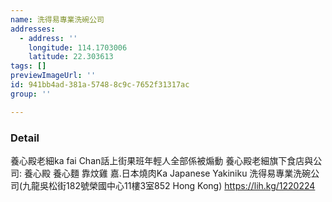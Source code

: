```yaml
---
name: 洗得易專業洗碗公司
addresses:
  - address: ''
    longitude: 114.1703006
    latitude: 22.303613
tags: []
previewImageUrl: ''
id: 941bb4ad-381a-5748-8c9c-7652f31317ac
group: ''

---
```

### Detail
養心殿老細ka fai Chan話上街果班年輕人全部係被煽動
養心殿老細旗下食店與公司: 
養心殿
養心麵
靠炆雞
嘉.日本燒肉Ka Japanese Yakiniku
洗得易專業洗碗公司(九龍吳松街182號榮國中心11樓3室852 Hong Kong)
https://lih.kg/1220224

